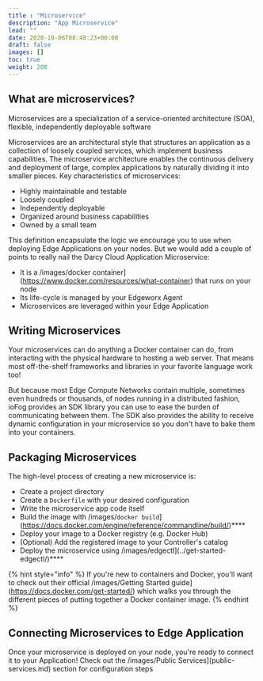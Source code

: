 ```yaml
---
title : "Microservice"
description: "App Microservice"
lead: ""
date: 2020-10-06T08:48:23+00:00
draft: false
images: []
toc: true
weight: 200
---
```


## What are microservices?

Microservices are a specialization of a service-oriented architecture (SOA), flexible, independently deployable software

Microservices are an architectural style that structures an application as a collection of loosely coupled services, which implement business capabilities. The microservice architecture enables the continuous delivery and deployment of large, complex applications by naturally dividing it into smaller pieces. Key characteristics of microservices:

* Highly maintainable and testable
* Loosely coupled
* Independently deployable
* Organized around business capabilities
* Owned by a small team

This definition encapsulate the logic we encourage you to use when deploying Edge Applications on your nodes. But we would add a couple of points to really nail the Darcy Cloud Application Microservice:

* It is a /images/docker container](https://www.docker.com/resources/what-container) that runs on your node
* Its life-cycle is managed by your Edgeworx Agent
* Microservices are leveraged within your Edge Application

## Writing Microservices

Your microservices can do anything a Docker container can do, from interacting with the physical hardware to hosting a web server. That means most off-the-shelf frameworks and libraries in your favorite language work too!

But because most Edge Compute Networks contain multiple, sometimes even hundreds or thousands, of nodes running in a distributed fashion, ioFog provides an SDK library you can use to ease the burden of communicating between them. The SDK also provides the ability to receive dynamic configuration in your microservice so you don't have to bake them into your containers.

## Packaging Microservices

The high-level process of creating a new microservice is:

* Create a project directory
* Create a `Dockerfile` with your desired configuration
* Write the microservice app code itself
* Build the image with /images/`docker build`](https://docs.docker.com/engine/reference/commandline/build/)****
* Deploy your image to a Docker registry (e.g. Docker Hub)
* (Optional) Add the registered image to your Controller's catalog
* Deploy the microservice using /images/edgectl](../get-started-edgectl/)****

{% hint style="info" %}
If you're new to containers and Docker, you'll want to check out their official /images/Getting Started guide](https://docs.docker.com/get-started/) which walks you through the different pieces of putting together a Docker container image.
{% endhint %}

## Connecting Microservices to Edge Application

Once your microservice is deployed on your node, you're ready to connect it to your Application! Check out the /images/Public Services](public-services.md) section for configuration steps
